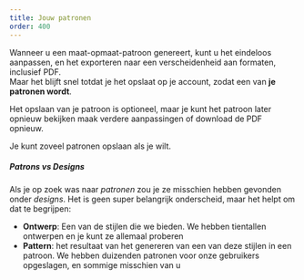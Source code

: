 ```yaml
---
title: Jouw patronen
order: 400
---
```


Wanneer u een maat-opmaat-patroon genereert, kunt u het eindeloos aanpassen, en het exporteren naar een verscheidenheid aan formaten, inclusief PDF.  
Maar het blijft snel totdat je het opslaat op je account, zodat een van **je patronen wordt**.

Het opslaan van je patroon is optioneel, maar je kunt het patroon later opnieuw bekijken maak verdere aanpassingen of download de PDF opnieuw.

Je kunt zoveel patronen opslaan als je wilt.

<Tip>

##### Patrons vs Designs

Als je op zoek was naar *patronen* zou je ze misschien hebben gevonden onder *designs*.
Het is geen super belangrijk onderscheid, maar het helpt om dat te begrijpen:

 - **Ontwerp**: Een van de stijlen die we bieden. We hebben tientallen ontwerpen en je kunt ze allemaal proberen
 - **Pattern**: het resultaat van het genereren van een van deze stijlen in een patroon. We hebben duizenden patronen voor onze gebruikers opgeslagen, en sommige misschien van u

</Tip>
